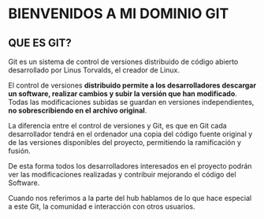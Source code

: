 # BIENVENIDOS A MI DOMINIO GIT

## QUE ES GIT? 
Git es un sistema de control de versiones distribuido de código abierto desarrollado por Linus Torvalds, el creador de Linux.

El control de versiones **distribuido permite a los desarrolladores descargar un software, realizar cambios y subir la versión que han modificado**. Todas las modificaciones subidas se guardan en versiones independientes, **no sobrescribiendo en el archivo original**.

La diferencia entre el control de versiones y Git, es que en Git cada desarrollador tendrá en el ordenador una copia del código fuente original y de las versiones disponibles del proyecto, permitiendo la ramificación y fusión.

De esta forma todos los desarrolladores interesados en el proyecto podrán ver las modificaciones realizadas y contribuir mejorando el código del Software.

Cuando nos referimos a la parte del hub hablamos de lo que hace especial a este Git, la comunidad e interacción con otros usuarios.

```{tableofcontents}
```